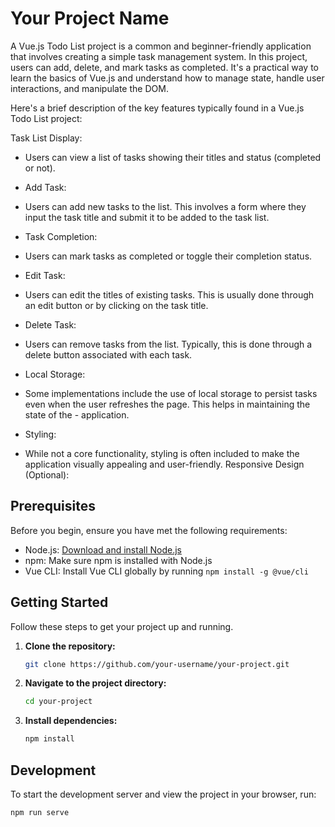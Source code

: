 # Your Project Name


A Vue.js Todo List project is a common and beginner-friendly application that involves creating a simple task management system. In this project, users can add, delete, and mark tasks as completed. It's a practical way to learn the basics of Vue.js and understand how to manage state, handle user interactions, and manipulate the DOM.

Here's a brief description of the key features typically found in a Vue.js Todo List project:

Task List Display:

- Users can view a list of tasks showing their titles and status (completed or not).
- Add Task:

- Users can add new tasks to the list. This involves a form where they input the task title and submit it to be added to the task list.
- Task Completion:

- Users can mark tasks as completed or toggle their completion status.
- Edit Task:

- Users can edit the titles of existing tasks. This is usually done through an edit button or by clicking on the task title.
- Delete Task:

- Users can remove tasks from the list. Typically, this is done through a delete button associated with each task.
- Local Storage:

- Some implementations include the use of local storage to persist tasks even when the user refreshes the page. This helps in maintaining the state of the        - application.
- Styling:

- While not a core functionality, styling is often included to make the application visually appealing and user-friendly.
Responsive Design (Optional):



## Prerequisites

Before you begin, ensure you have met the following requirements:

- Node.js: [Download and install Node.js](https://nodejs.org/)
- npm: Make sure npm is installed with Node.js
- Vue CLI: Install Vue CLI globally by running `npm install -g @vue/cli`

## Getting Started

Follow these steps to get your project up and running.

1. **Clone the repository:**

    ```bash
    git clone https://github.com/your-username/your-project.git
    ```

2. **Navigate to the project directory:**

    ```bash
    cd your-project
    ```

3. **Install dependencies:**

    ```bash
    npm install
    ```

## Development

To start the development server and view the project in your browser, run:

```bash
npm run serve
